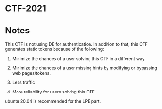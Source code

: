 # CTF-2021

# Notes

This CTF is not using DB for authentication. In addition to that, this CTF generates static tokens
because of the following:

1. Minimize the chances of a user solving this CTF in a different way

2. Minimize the chances of a user missing hints by modifying or bypassing web pages/tokens.

3. Less traffic 

4. More reliability for users solving this CTF.


ubuntu 20.04 is recommended for the LPE part.
